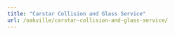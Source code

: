 ```yaml
---
title: "Carstar Collision and Glass Service"
url: /oakville/carstar-collision-and-glass-service/
---
```

